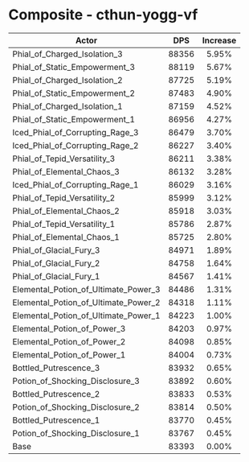 # Composite - cthun-yogg-vf
| Actor | DPS | Increase |
|---|:---:|:---:|
|Phial_of_Charged_Isolation_3|88356|5.95%|
|Phial_of_Static_Empowerment_3|88119|5.67%|
|Phial_of_Charged_Isolation_2|87725|5.19%|
|Phial_of_Static_Empowerment_2|87483|4.90%|
|Phial_of_Charged_Isolation_1|87159|4.52%|
|Phial_of_Static_Empowerment_1|86956|4.27%|
|Iced_Phial_of_Corrupting_Rage_3|86479|3.70%|
|Iced_Phial_of_Corrupting_Rage_2|86227|3.40%|
|Phial_of_Tepid_Versatility_3|86211|3.38%|
|Phial_of_Elemental_Chaos_3|86132|3.28%|
|Iced_Phial_of_Corrupting_Rage_1|86029|3.16%|
|Phial_of_Tepid_Versatility_2|85999|3.12%|
|Phial_of_Elemental_Chaos_2|85918|3.03%|
|Phial_of_Tepid_Versatility_1|85786|2.87%|
|Phial_of_Elemental_Chaos_1|85725|2.80%|
|Phial_of_Glacial_Fury_3|84971|1.89%|
|Phial_of_Glacial_Fury_2|84758|1.64%|
|Phial_of_Glacial_Fury_1|84567|1.41%|
|Elemental_Potion_of_Ultimate_Power_3|84486|1.31%|
|Elemental_Potion_of_Ultimate_Power_2|84318|1.11%|
|Elemental_Potion_of_Ultimate_Power_1|84223|1.00%|
|Elemental_Potion_of_Power_3|84203|0.97%|
|Elemental_Potion_of_Power_2|84098|0.85%|
|Elemental_Potion_of_Power_1|84004|0.73%|
|Bottled_Putrescence_3|83932|0.65%|
|Potion_of_Shocking_Disclosure_3|83892|0.60%|
|Bottled_Putrescence_2|83833|0.53%|
|Potion_of_Shocking_Disclosure_2|83814|0.50%|
|Bottled_Putrescence_1|83770|0.45%|
|Potion_of_Shocking_Disclosure_1|83767|0.45%|
|Base|83393|0.00%|
